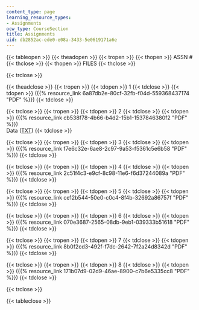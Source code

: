 ```yaml
---
content_type: page
learning_resource_types:
- Assignments
ocw_type: CourseSection
title: Assignments
uid: db2852ac-ede0-e08a-3433-5e0619171a6e
---
```


{{< tableopen >}}
{{< theadopen >}}
{{< tropen >}}
{{< thopen >}}
ASSN #
{{< thclose >}}
{{< thopen >}}
FILES
{{< thclose >}}

{{< trclose >}}

{{< theadclose >}}
{{< tropen >}}
{{< tdopen >}}
1
{{< tdclose >}}
{{< tdopen >}}
({{% resource_link 6a87db2e-80cf-32fb-f04d-559368437174 "PDF" %}})
{{< tdclose >}}

{{< trclose >}}
{{< tropen >}}
{{< tdopen >}}
2
{{< tdclose >}}
{{< tdopen >}}
({{% resource_link cb538f78-4b66-b4d2-15b1-1537846380f2 "PDF" %}})  
Data ([TXT](/courses/sloan-school-of-management/15-093j-optimization-methods-fall-2009/assignments/data.txt))
{{< tdclose >}}

{{< trclose >}}
{{< tropen >}}
{{< tdopen >}}
3
{{< tdclose >}}
{{< tdopen >}}
({{% resource_link f7e6c32e-6ae8-2c97-9a53-f5361c5e6b58 "PDF" %}})
{{< tdclose >}}

{{< trclose >}}
{{< tropen >}}
{{< tdopen >}}
4
{{< tdclose >}}
{{< tdopen >}}
({{% resource_link 2c51f4c3-e9cf-8c98-11e6-f6d37244089a "PDF" %}})
{{< tdclose >}}

{{< trclose >}}
{{< tropen >}}
{{< tdopen >}}
5
{{< tdclose >}}
{{< tdopen >}}
({{% resource_link ce12b544-50e0-c0c4-8f4b-32692a86757f "PDF" %}})
{{< tdclose >}}

{{< trclose >}}
{{< tropen >}}
{{< tdopen >}}
6
{{< tdclose >}}
{{< tdopen >}}
({{% resource_link 070e3687-2565-08db-9eb1-039333b51618 "PDF" %}})
{{< tdclose >}}

{{< trclose >}}
{{< tropen >}}
{{< tdopen >}}
7
{{< tdclose >}}
{{< tdopen >}}
({{% resource_link 8b0f2cd3-492f-f7dc-2642-7f2a24d8342d "PDF" %}})
{{< tdclose >}}

{{< trclose >}}
{{< tropen >}}
{{< tdopen >}}
8
{{< tdclose >}}
{{< tdopen >}}
({{% resource_link 171b07d9-02d9-46ae-8900-c7b6e5335cc8 "PDF" %}})
{{< tdclose >}}

{{< trclose >}}

{{< tableclose >}}